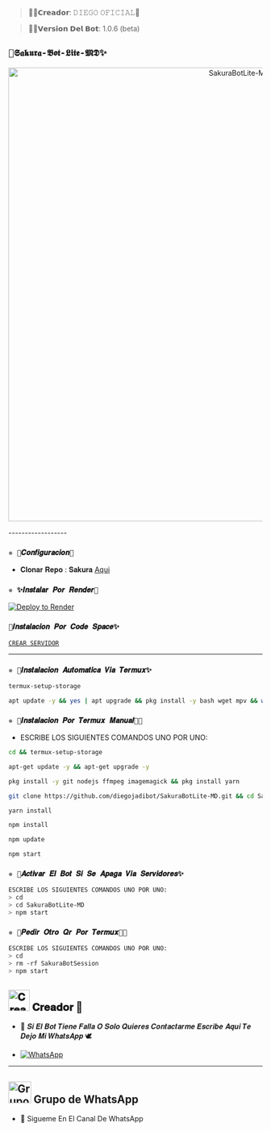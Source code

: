 >💖🌹𝗖𝗿𝗲𝗮𝗱𝗼𝗿: 𝙳𝙸𝙴𝙶𝙾 𝙾𝙵𝙸𝙲𝙸𝙰𝙻🌻

>🌿🐢𝗩𝗲𝗿𝘀𝗶𝗼𝗻 𝗗𝗲𝗹 𝗕𝗼𝘁: 1.0.6 (beta)

## `🌻𝕾𝖆𝖐𝖚𝖗𝖆-𝕭𝖔𝖙-𝕷𝖎𝖙𝖊-𝕸𝕯✨` 
<p align="center">
<img src="https://telegra.ph/file/1fe653ce7a833a782468e.jpg" alt="SakuraBotLite-MD" width="900"/>
</p>
------------------




### `✵ 🌻𝑪𝒐𝒏𝒇𝒊𝒈𝒖𝒓𝒂𝒄𝒊𝒐𝒏🚀`
- 𝐂𝐥𝐨𝐧𝐚𝐫 𝐑𝐞𝐩𝐨 : 𝐒𝐚𝐤𝐮𝐫𝐚 [Aqui](https://github.com/diegojadibot/SakuraBotLite-MD/fork)

   
  
### `✵ ✨𝑰𝒏𝒔𝒕𝒂𝒍𝒂𝒓 𝑷𝒐𝒓 𝑹𝒆𝒏𝒅𝒆𝒓🌻`

[![Deploy to Render](https://render.com/images/deploy-to-render-button.svg)](https://dashboard.render.com/blueprint/new?repo=https%3A%2F%2Fgithub.com%2diegojadibot%2FSakuraBotLite-MD) 

### `🌻𝑰𝒏𝒔𝒕𝒂𝒍𝒂𝒄𝒊𝒐𝒏 𝑷𝒐𝒓 𝑪𝒐𝒅𝒆 𝑺𝒑𝒂𝒄𝒆✨`

[`CREAR SERVIDOR`](https://github.com/codespaces/new?skip_quickstart=true&machine=basicLinux32gb&repo=738341999&ref=main&geo=UsEast)
***

### `✵ 🌻𝑰𝒏𝒔𝒕𝒂𝒍𝒂𝒄𝒊𝒐𝒏 𝑨𝒖𝒕𝒐𝒎𝒂𝒕𝒊𝒄𝒂 𝑽𝒊𝒂 𝑻𝒆𝒓𝒎𝒖𝒙✨`
```bash
termux-setup-storage
```

```bash
apt update -y && yes | apt upgrade && pkg install -y bash wget mpv && wget -O - https://raw.githubusercontent.com/diegojadibot/SakuraBotLite-MD/master/sakura.sh | bash
```

### `✵ 🌻𝑰𝒏𝒔𝒕𝒂𝒍𝒂𝒄𝒊𝒐𝒏 𝑷𝒐𝒓 𝑻𝒆𝒓𝒎𝒖𝒙 𝑴𝒂𝒏𝒖𝒂𝒍👨‍💻` 
- ESCRIBE LOS SIGUIENTES COMANDOS UNO POR UNO:
```bash
cd && termux-setup-storage
```

```bash
apt-get update -y && apt-get upgrade -y
```

```bash
pkg install -y git nodejs ffmpeg imagemagick && pkg install yarn 
```

```bash
git clone https://github.com/diegojadibot/SakuraBotLite-MD.git && cd SakuraBotLite-MD
```

```bash
yarn install
```

```bash
npm install
```

```bash
npm update
```

```bash
npm start
```

### `✵ 🌻𝑨𝒄𝒕𝒊𝒗𝒂𝒓 𝑬𝒍 𝑩𝒐𝒕 𝑺𝒊 𝑺𝒆 𝑨𝒑𝒂𝒈𝒂 𝑽𝒊𝒂 𝑺𝒆𝒓𝒗𝒊𝒅𝒐𝒓𝒆𝒔✨`
```bash
ESCRIBE LOS SIGUIENTES COMANDOS UNO POR UNO:
> cd 
> cd SakuraBotLite-MD
> npm start
```

### `✵ 🌻𝑷𝒆𝒅𝒊𝒓 𝑶𝒕𝒓𝒐 𝑸𝒓 𝑷𝒐𝒓 𝑻𝒆𝒓𝒎𝒖𝒙👨‍💻` 
```bash
ESCRIBE LOS SIGUIENTES COMANDOS UNO POR UNO:
> cd 
> rm -rf SakuraBotSession
> npm start
```

## <img src="https://i.pinimg.com/originals/19/80/6e/19806e91932e6054965fc83b85241270.gif" alt="𝐂𝐫𝐞𝐚𝐝𝐨𝐫 🍓" width="42" height="42"> 𝐂𝐫𝐞𝐚𝐝𝐨𝐫 🍓

- 🍓 𝑺𝒊 𝑬𝒍 𝑩𝒐𝒕 𝑻𝒊𝒆𝒏𝒆 𝑭𝒂𝒍𝒍𝒂 𝑶 𝑺𝒐𝒍𝒐 𝑸𝒖𝒊𝒆𝒓𝒆𝒔 𝑪𝒐𝒏𝒕𝒂𝒄𝒕𝒂𝒓𝒎𝒆 𝑬𝒔𝒄𝒓𝒊𝒃𝒆 𝑨𝒒𝒖𝒊 𝑻𝒆 𝑫𝒆𝒋𝒐 𝑴𝒊 𝑾𝒉𝒂𝒕𝒔𝑨𝒑𝒑 🕊️

* <a href="https://wa.me/+573107133321"><img alt="WhatsApp" src="https://img.shields.io/badge/WhatsApp-25D366?style=for-the-badge&logo=whatsapp&logoColor=white"/></a>

---------

## <img src="https://static.wikia.nocookie.net/nyancat/images/d/d3/Nyan-cat.gif/revision/latest/scale-to-width-down/400?cb=20131231222500&path-prefix=es" alt="Grupo" width="45" height="43"> Grupo de WhatsApp


- 🦋 Sigueme En El Canal De WhatsApp
